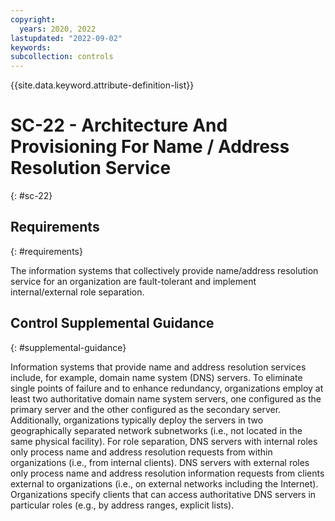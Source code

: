 ```yaml
---
copyright:
  years: 2020, 2022
lastupdated: "2022-09-02"
keywords: 
subcollection: controls
---
```



{{site.data.keyword.attribute-definition-list}}


# SC-22 - Architecture And Provisioning For Name / Address Resolution Service
{: #sc-22}

## Requirements
{: #requirements}

The information systems that collectively provide name/address resolution service for an organization are fault-tolerant and implement internal/external role separation.

## Control Supplemental Guidance
{: #supplemental-guidance}

Information systems that provide name and address resolution services include, for example, domain name system (DNS) servers. To eliminate single points of failure and to enhance redundancy, organizations employ at least two authoritative domain name system servers, one configured as the primary server and the other configured as the secondary server. Additionally, organizations typically deploy the servers in two geographically separated network subnetworks (i.e., not located in the same physical facility). For role separation, DNS servers with internal roles only process name and address resolution requests from within organizations (i.e., from internal clients). DNS servers with external roles only process name and address resolution information requests from clients external to organizations (i.e., on external networks including the Internet). Organizations specify clients that can access authoritative DNS servers in particular roles (e.g., by address ranges, explicit lists).


